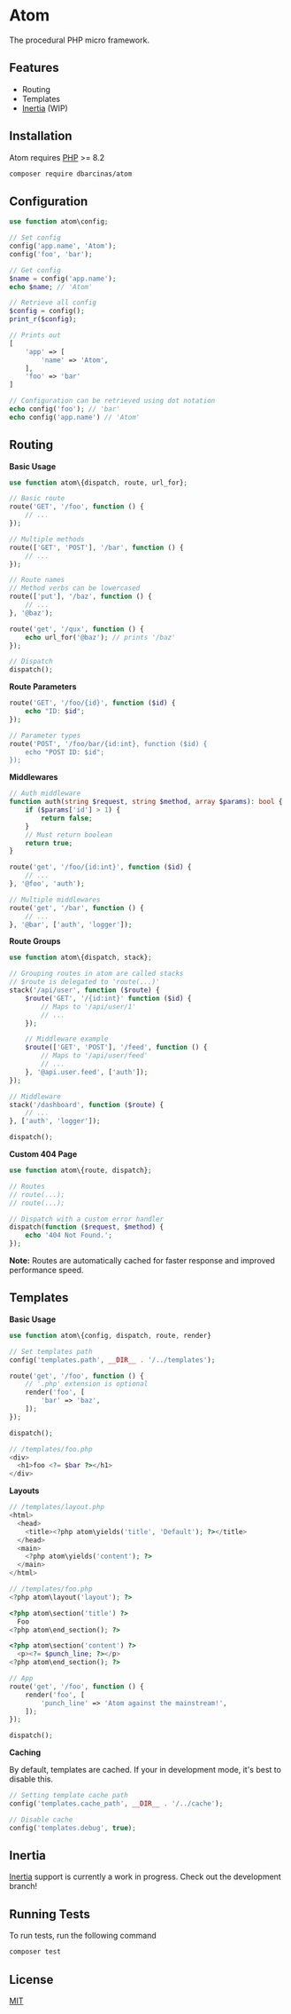 
# Atom

The procedural PHP micro framework.

## Features

- Routing
- Templates
- [Inertia](https://inertiajs.com/) (WIP)
## Installation

Atom requires [PHP](https://php.net/) >= 8.2

```sh
composer require dbarcinas/atom
```
    
## Configuration

```php
use function atom\config;

// Set config
config('app.name', 'Atom');
config('foo', 'bar');

// Get config
$name = config('app.name');
echo $name; // 'Atom'

// Retrieve all config
$config = config();
print_r($config);

// Prints out
[
    'app' => [
        'name' => 'Atom',
    ],
    'foo' => 'bar'
]

// Configuration can be retrieved using dot notation
echo config('foo'); // 'bar'
echo config('app.name') // 'Atom'
```

## Routing

**Basic Usage**

```php
use function atom\{dispatch, route, url_for};

// Basic route
route('GET', '/foo', function () {
    // ...
});

// Multiple methods
route(['GET', 'POST'], '/bar', function () {
    // ...
});

// Route names
// Method verbs can be lowercased
route(['put'], '/baz', function () {
    // ...
}, '@baz');

route('get', '/qux', function () {
    echo url_for('@baz'); // prints '/baz'
});

// Dispatch
dispatch();
```

**Route Parameters**

```php
route('GET', '/foo/{id}', function ($id) {
    echo "ID: $id";
});

// Parameter types
route('POST', '/foo/bar/{id:int}, function ($id) {
    echo "POST ID: $id";
});
```

**Middlewares**

```php
// Auth middleware
function auth(string $request, string $method, array $params): bool {
    if ($params['id'] > 1) {
        return false;
    }
    // Must return boolean
    return true;
}

route('get', '/foo/{id:int}', function ($id) {
    // ...
}, '@foo', 'auth');

// Multiple middlewares
route('get', '/bar', function () {
    // ...
}, '@bar', ['auth', 'logger']);
```

**Route Groups**

```php
use function atom\{dispatch, stack};

// Grouping routes in atom are called stacks
// $route is delegated to 'route(...)'
stack('/api/user', function ($route) {
    $route('GET', '/{id:int}' function ($id) {
        // Maps to '/api/user/1'
        // ...
    });

    // Middleware example
    $route(['GET', 'POST'], '/feed', function () {
        // Maps to '/api/user/feed'
        // ...
    }, '@api.user.feed', ['auth']);
});

// Middleware
stack('/dashboard', function ($route) {
    // ...
}, ['auth', 'logger']);

dispatch();
```

**Custom 404 Page**

```php
use function atom\{route, dispatch};

// Routes
// route(...);
// route(...);

// Dispatch with a custom error handler
dispatch(function ($request, $method) {
    echo '404 Not Found.';
});
```

**Note:** Routes are automatically cached for faster response and improved performance speed.

## Templates

**Basic Usage**

```php
use function atom\{config, dispatch, route, render}

// Set templates path
config('templates.path', __DIR__ . '/../templates');

route('get', '/foo', function () {
    // '.php' extension is optional
    render('foo', [
        'bar' => 'baz',
    ]);
});

dispatch();

// /templates/foo.php
<div>
  <h1>foo <?= $bar ?></h1>
</div>
```

**Layouts**

```php
// /templates/layout.php
<html>
  <head>
    <title><?php atom\yields('title', 'Default'); ?></title>
  </head>
  <main>
    <?php atom\yields('content'); ?>
  </main>
</html>

// /templates/foo.php
<?php atom\layout('layout'); ?>

<?php atom\section('title') ?>
  Foo
<?php atom\end_section(); ?>

<?php atom\section('content') ?>
  <p><?= $punch_line; ?></p>
<?php atom\end_section(); ?>

// App
route('get', '/foo', function () {
    render('foo', [
        'punch_line' => 'Atom against the mainstream!',
    ]);
});

dispatch();
```

**Caching**

By default, templates are cached. If your in development mode, it's best to disable this.

```php
// Setting template cache path
config('templates.cache_path', __DIR__ . '/../cache');

// Disable cache
config('templates.debug', true);
```

## Inertia

[Inertia](https://inertiajs.com/) support is currently a work in progress. Check out the development branch!


## Running Tests

To run tests, run the following command

```sh
composer test
```


## License

[MIT](https://choosealicense.com/licenses/mit/)
